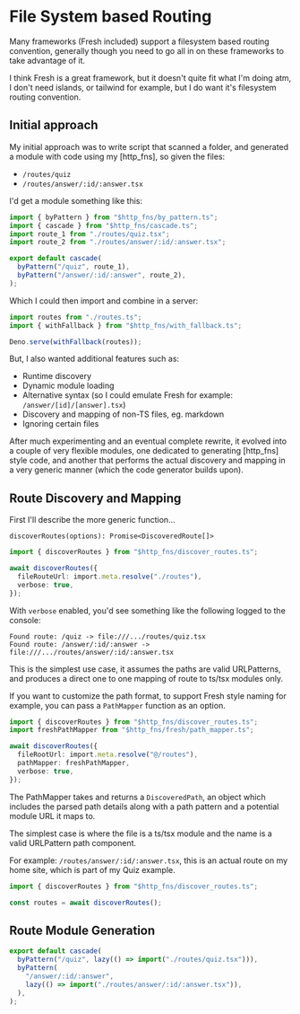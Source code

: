 # File System based Routing

Many frameworks (Fresh included) support a filesystem based routing convention,
generally though you need to go all in on these frameworks to take advantage of
it.

I think Fresh is a great framework, but it doesn't quite fit what I'm doing atm,
I don't need islands, or tailwind for example, but I do want it's filesystem
routing convention.

## Initial approach

My initial approach was to write script that scanned a folder, and generated a
module with code using my [http_fns], so given the files:

- `/routes/quiz`
- `/routes/answer/:id/:answer.tsx`

I'd get a module something like this:

```ts
import { byPattern } from "$http_fns/by_pattern.ts";
import { cascade } from "$http_fns/cascade.ts";
import route_1 from "./routes/quiz.tsx";
import route_2 from "./routes/answer/:id/:answer.tsx";

export default cascade(
  byPattern("/quiz", route_1),
  byPattern("/answer/:id/:answer", route_2),
);
```

Which I could then import and combine in a server:

```ts
import routes from "./routes.ts";
import { withFallback } from "$http_fns/with_fallback.ts";

Deno.serve(withFallback(routes));
```

But, I also wanted additional features such as:

- Runtime discovery
- Dynamic module loading
- Alternative syntax (so I could emulate Fresh for example:
  `/answer/[id]/[answer].tsx`)
- Discovery and mapping of non-TS files, eg. markdown
- Ignoring certain files

After much experimenting and an eventual complete rewrite, it evolved into a
couple of very flexible modules, one dedicated to generating [http_fns] style
code, and another that performs the actual discovery and mapping in a very
generic manner (which the code generator builds upon).

## Route Discovery and Mapping

First I'll describe the more generic function...

`discoverRoutes(options): Promise<DiscoveredRoute[]>`

```ts
import { discoverRoutes } from "$http_fns/discover_routes.ts";

await discoverRoutes({
  fileRouteUrl: import.meta.resolve("./routes"),
  verbose: true,
});
```

With `verbose` enabled, you'd see something like the following logged to the
console:

```
Found route: /quiz -> file:///.../routes/quiz.tsx
Found route: /answer/:id/:answer -> file:///.../routes/answer/:id/:answer.tsx
```

This is the simplest use case, it assumes the paths are valid URLPatterns, and
produces a direct one to one mapping of route to ts/tsx modules only.

If you want to customize the path format, to support Fresh style naming for
example, you can pass a `PathMapper` function as an option.

```ts
import { discoverRoutes } from "$http_fns/discover_routes.ts";
import freshPathMapper from "$http_fns/fresh/path_mapper.ts";

await discoverRoutes({
  fileRootUrl: import.meta.resolve("@/routes"),
  pathMapper: freshPathMapper,
  verbose: true,
});
```

The PathMapper takes and returns a `DiscoveredPath`, an object which includes
the parsed path details along with a path pattern and a potential module URL it
maps to.

The simplest case is where the file is a ts/tsx module and the name is a valid
URLPattern path component.

For example: `/routes/answer/:id/:answer.tsx`, this is an actual route on my
home site, which is part of my Quiz example.

```ts
import { discoverRoutes } from "$http_fns/discover_routes.ts";

const routes = await discoverRoutes();
```

## Route Module Generation

```ts
export default cascade(
  byPattern("/quiz", lazy(() => import("./routes/quiz.tsx"))),
  byPattern(
    "/answer/:id/:answer",
    lazy(() => import("./routes/answer/:id/:answer.tsx")),
  ),
);
```
